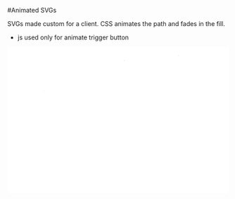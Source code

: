 #Animated SVGs

SVGs made custom for a client.
CSS animates the path and fades in the fill. 


- js used only for animate trigger button 

![Animated SVGs](/demo/animatedIcons.gif)

